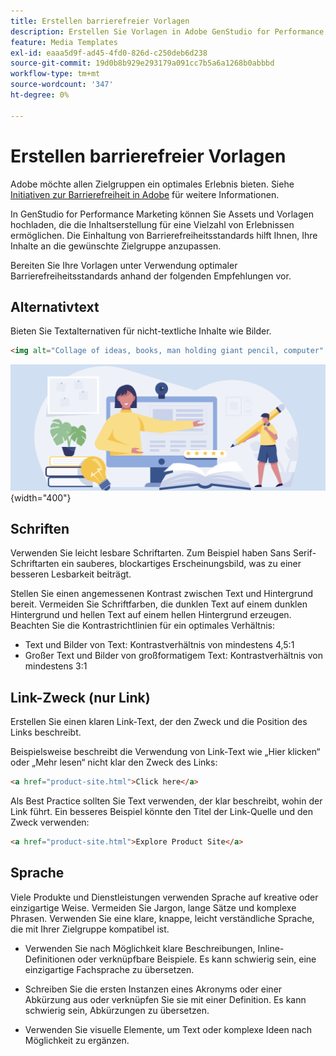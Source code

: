 ```yaml
---
title: Erstellen barrierefreier Vorlagen
description: Erstellen Sie Vorlagen in Adobe GenStudio for Performance Marketing, die mehr Zielgruppen erreichen und ein optimales Erlebnis bieten.
feature: Media Templates
exl-id: eaaa5d9f-ad45-4fd0-826d-c250deb6d238
source-git-commit: 19d0b8b929e293179a091cc7b5a6a1268b0abbbd
workflow-type: tm+mt
source-wordcount: '347'
ht-degree: 0%

---
```


# Erstellen barrierefreier Vorlagen

Adobe möchte allen Zielgruppen ein optimales Erlebnis bieten. Siehe [Initiativen zur Barrierefreiheit in Adobe](https://www.adobe.com/trust/accessibility/initiatives.html) für weitere Informationen.

In GenStudio for Performance Marketing können Sie Assets und Vorlagen hochladen, die die Inhaltserstellung für eine Vielzahl von Erlebnissen ermöglichen. Die Einhaltung von Barrierefreiheitsstandards hilft Ihnen, Ihre Inhalte an die gewünschte Zielgruppe anzupassen.

Bereiten Sie Ihre Vorlagen unter Verwendung optimaler Barrierefreiheitsstandards anhand der folgenden Empfehlungen vor.

## Alternativtext

Bieten Sie Textalternativen für nicht-textliche Inhalte wie Bilder.

```html
<img alt="Collage of ideas, books, man holding giant pencil, computer" src="card-create-assets.png">
```

![Collage von Ideen, Bücher, Mann mit Riesenstift, Computer](/help/assets/card-create-assets.png){width="400"}

## Schriften

Verwenden Sie leicht lesbare Schriftarten. Zum Beispiel haben Sans Serif-Schriftarten ein sauberes, blockartiges Erscheinungsbild, was zu einer besseren Lesbarkeit beiträgt.

Stellen Sie einen angemessenen Kontrast zwischen Text und Hintergrund bereit. Vermeiden Sie Schriftfarben, die dunklen Text auf einem dunklen Hintergrund und hellen Text auf einem hellen Hintergrund erzeugen. Beachten Sie die Kontrastrichtlinien für ein optimales Verhältnis:

- Text und Bilder von Text: Kontrastverhältnis von mindestens 4,5:1
- Großer Text und Bilder von großformatigem Text: Kontrastverhältnis von mindestens 3:1

## Link-Zweck (nur Link)

Erstellen Sie einen klaren Link-Text, der den Zweck und die Position des Links beschreibt.

Beispielsweise beschreibt die Verwendung von Link-Text wie „Hier klicken“ oder „Mehr lesen“ nicht klar den Zweck des Links:

```html
<a href="product-site.html">Click here</a>
```

Als Best Practice sollten Sie Text verwenden, der klar beschreibt, wohin der Link führt. Ein besseres Beispiel könnte den Titel der Link-Quelle und den Zweck verwenden:

```html
<a href="product-site.html">Explore Product Site</a>
```

## Sprache

Viele Produkte und Dienstleistungen verwenden Sprache auf kreative oder einzigartige Weise. Vermeiden Sie Jargon, lange Sätze und komplexe Phrasen. Verwenden Sie eine klare, knappe, leicht verständliche Sprache, die mit Ihrer Zielgruppe kompatibel ist.

- Verwenden Sie nach Möglichkeit klare Beschreibungen, Inline-Definitionen oder verknüpfbare Beispiele. Es kann schwierig sein, eine einzigartige Fachsprache zu übersetzen.

- Schreiben Sie die ersten Instanzen eines Akronyms oder einer Abkürzung aus oder verknüpfen Sie sie mit einer Definition. Es kann schwierig sein, Abkürzungen zu übersetzen.

- Verwenden Sie visuelle Elemente, um Text oder komplexe Ideen nach Möglichkeit zu ergänzen.
